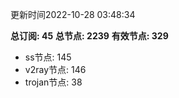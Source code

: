 更新时间2022-10-28 03:48:34

**总订阅: 45**
**总节点: 2239**
**有效节点: 329**
- ss节点: 145
- v2ray节点: 146
- trojan节点: 38
